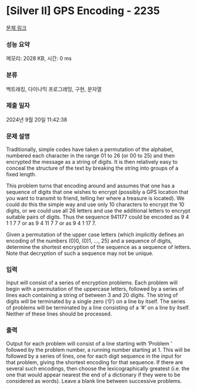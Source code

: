 # [Silver II] GPS Encoding - 2235 

[문제 링크](https://www.acmicpc.net/problem/2235) 

### 성능 요약

메모리: 2028 KB, 시간: 0 ms

### 분류

백트래킹, 다이나믹 프로그래밍, 구현, 문자열

### 제출 일자

2024년 9월 20일 11:42:38

### 문제 설명

<p>Traditionally, simple codes have taken a permutation of the alphabet, numbered each character in the range 01 to 26 (or 00 to 25) and then encrypted the message as a string of digits. It is then relatively easy to conceal the structure of the text by breaking the string into groups of a fixed length.</p>

<p>This problem turns that encoding around and assumes that one has a sequence of digits that one wishes to encrypt (possibly a GPS location that you want to transmit to friend, telling her where a treasure is located). We could do this the simple way and use only 10 characters to encrypt the 10 digits, or we could use all 26 letters and use the additional letters to encrypt suitable pairs of digits. Thus the sequence 941177 could be encoded as 9 4 1 1 7 7 or as 9 4 11 7 7 or as 9 4 1 17 7.</p>

<p>Given a permutation of the upper case letters (which implicitly defines an encoding of the numbers (0)0, (0)1, …, 25) and a sequence of digits, determine the shortest encryption of the sequence as a sequence of letters. Note that decryption of such a sequence may not be unique.</p>

### 입력 

 <p>Input will consist of a series of encryption problems. Each problem will begin with a permutation of the uppercase letters, followed by a series of lines each containing a string of between 3 and 20 digits. The string of digits will be terminated by a single zero (‘0’) on a line by itself. The series of problems will be terminated by a line consisting of a ‘#’ on a line by itself. Neither of these lines should be processed.</p>

### 출력 

 <p>Output for each problem will consist of a line starting with ‘Problem ’ followed by the problem number, a running number starting at 1. This will be followed by a series of lines, one for each digit sequence in the input for that problem, giving the shortest encoding for that sequence. If there are several such encodings, then choose the lexicographically greatest (i.e. the one that would appear nearest the end of a dictionary if they were to be considered as words). Leave a blank line between successive problems.</p>

